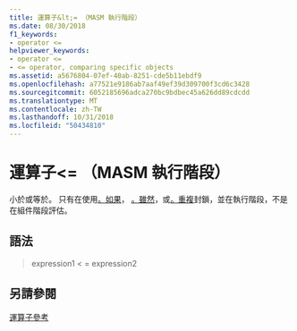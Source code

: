 ```yaml
---
title: 運算子&lt;= （MASM 執行階段）
ms.date: 08/30/2018
f1_keywords:
- operator <=
helpviewer_keywords:
- operator <=
- <= operator, comparing specific objects
ms.assetid: a5676804-07ef-40ab-8251-cde5b11ebdf9
ms.openlocfilehash: a77521e9186ab7aaf49ef39d309700f3cd6c3428
ms.sourcegitcommit: 6052185696adca270bc9bdbec45a626dd89cdcdd
ms.translationtype: MT
ms.contentlocale: zh-TW
ms.lasthandoff: 10/31/2018
ms.locfileid: "50434810"
---
```

# <a name="operator-lt-masm-run-time"></a>運算子&lt;= （MASM 執行階段）

小於或等於。 只有在使用[。如果](../../assembler/masm/dot-if.md)， [。雖然](../../assembler/masm/dot-while.md)，或[。重複](../../assembler/masm/dot-repeat.md)封鎖，並在執行階段，不是在組件階段評估。

## <a name="syntax"></a>語法

> expression1 < = expression2

## <a name="see-also"></a>另請參閱

[運算子參考](../../assembler/masm/operators-reference.md)<br/>